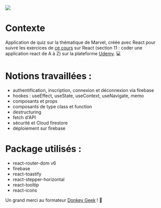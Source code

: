 ![](https://upload.wikimedia.org/wikipedia/commons/thumb/e/e3/Udemy_logo.svg/2560px-Udemy_logo.svg.png)
# Contexte
Application de quiz sur la thématique de Marvel, créée avec React pour suivre les exercices de [ce cours](https://www.udemy.com/course/formation-react-js-pour-tous/) sur React (section 11 : coder une application react de A à Z) sur la plateforme [Udemy](https://www.udemy.com/). 💻

# Notions travaillées :
* authentification, inscription, connexion et déconnexion via firebase
* hookes : useEffect, useState, useContext, useNavigate, memo
* composants et props
* composants de type class et function
* destructuring
* fetch d'API
* sécurité et Cloud firestore
* déploiement sur firebase

# Package utilisés :
* react-router-dom v6
* firebase
* react-toastify
* react-stepper-horizontal
* react-tooltip
* react-icons

Un grand merci au formateur [Donkey Geek](https://github.com/DonkeyGeek) ! 🙏